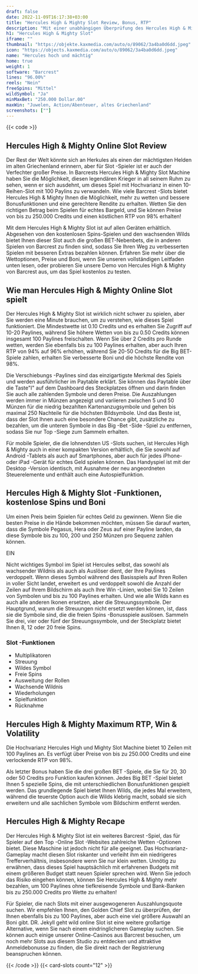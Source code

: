 ```yaml
---
draft: false
date: 2022-11-09T16:17:38+03:00
title: "Hercules High & Mighty Slot Review, Bonus, RTP"
description: "Mit einer unabhängigen Überprüfung des Hercules High & Mighty Slot aus Barcrest können Sie kostenlos oder echtes Geld spielen und hier einen Bonus erhalten!"
h1: "Hercules High & Mighty Slot"
iframe: ""
thumbnail: "https://objekte.kaxmedia.com/auto/o/89062/3a4ba0d6dd.jpeg"
icon: "https://objects.kaxmedia.com/auto/o/89062/3a4ba0d6dd.jpeg"
name: "Hercules hoch und mächtig"
home: true
weight: 1
software: "Barcrest"
lines: "96.00%"
reels: "Nein"
freeSpins: "Mittel"
wildSymbol: "Ja"
minMaxBet: "250.000 Dollar.00"
maxWin: "Juwelen, Action/Abenteuer, altes Griechenland"
screenshots: [""]
---
```


{{< code >}}<h2> Hercules High & Mighty Online Slot Review</h2><p>Der Rest der Welt könnte sich an Herkules als einen der mächtigsten Helden im alten Griechenland erinnern, aber für Slot -Spieler ist er auch der Verfechter großer Preise. In Barcrests Hercules High & Mighty Slot Machine haben Sie die Möglichkeit, diesen legendären Krieger in all seinem Ruhm zu sehen, wenn er sich ausdehnt, um dieses Spiel mit Hochvarianz in einen 10-Reihen-Slot mit 100 Paylins zu verwandeln. Wie viele Barcrest -Slots bietet Hercules High & Mighty Ihnen die Möglichkeit, mehr zu wetten und bessere Bonusfunktionen und eine gerechtere Rendite zu erhalten. Wetten Sie den richtigen Betrag beim Spielen für echtes Bargeld, und Sie können Preise von bis zu 250.000 Credits und einen köstlichen RTP von 98% erhalten!</p><p>Mit dem Hercules High & Mighty Slot ist auf allen Geräten erhältlich. Abgesehen von den kostenlosen Spins-Spielen und den wachsenden Wilds bietet Ihnen dieser Slot auch die großen BET-Nebenbets, die in anderen Spielen von Barcrest zu finden sind, sodass Sie Ihren Weg zu verbesserten Spielen mit besseren Extras bezahlen können. Erfahren Sie mehr über die Wettoptionen, Preise und Boni, wenn Sie unseren vollständigen Leitfaden unten lesen, oder probieren Sie unsere Demo von Hercules High & Mighty von Barcrest aus, um das Spiel kostenlos zu testen.</p><h2>Wie man Hercules High & Mighty Online Slot spielt</h2><p>Der Hercules High & Mighty Slot ist wirklich nicht schwer zu spielen, aber Sie werden eine Minute brauchen, um zu verstehen, wie dieses Spiel funktioniert. Die Mindestwette ist 0.10 Credits und es erhalten Sie Zugriff auf 10-20 Paylines, während Sie höhere Wetten von bis zu 0.50 Credits können insgesamt 100 Paylines freischalten. Wenn Sie über 2 Credits pro Runde wetten, werden Sie ebenfalls bis zu 100 Paylines erhalten, aber auch Ihren RTP von 94% auf 96% erhöhen, während Sie 20-50 Credits für die Big BET-Spiele zahlen, erhalten Sie verbesserte Boni und die höchste Rendite von 98%.</p><p>Die Verschiebungs -Paylines sind das einzigartigste Merkmal des Spiels und werden ausführlicher im Paytable erklärt. Sie können das Paytable über die Taste"I" auf dem Dashboard des Steckplatzes öffnen und darin finden Sie auch alle zahlenden Symbole und deren Preise. Die Auszahlungen werden immer in Münzen angezeigt und variieren zwischen 5 und 50 Münzen für die niedrig bezahlten Kartenanzugsymbole und gehen bis maximal 250 Nachteile für die höchsten Bildsymbole. Und das Beste ist, dass der Slot Ihnen auch eine besondere Chance gibt, zusätzliche zu bezahlen, um die unteren Symbole in das Big -Bet -Side -Spiel zu entfernen, sodass Sie nur Top -Siege zum Sammeln erhalten.</p><p>Für mobile Spieler, die die lohnendsten US -Slots suchen, ist Hercules High & Mighty auch in einer kompakten Version erhältlich, die Sie sowohl auf Android -Tablets als auch auf Smartphones, aber auch für jedes iPhone- oder iPad -Gerät für echtes Geld spielen können. Das Handyspiel ist mit der Desktop -Version identisch, mit Ausnahme der neu angeordneten Steuerelemente und enthält auch eine Autospielfunktion.</p><h2>Hercules High & Mighty Slot -Funktionen, kostenlose Spins und Boni</h2><p>Um einen Preis beim Spielen für echtes Geld zu gewinnen. Wenn Sie die besten Preise in die Hände bekommen möchten, müssen Sie darauf warten, dass die Symbole Pegasus, Hera oder Zeus auf einer Payline landen, da diese Symbole bis zu 100, 200 und 250 Münzen pro Sequenz zahlen können.</p>EIN<p>Nicht wichtiges Symbol im Spiel ist Hercules selbst, das sowohl als wachsender Wildnis als auch als Auslöser dient, der Ihre Paylines verdoppelt. Wenn dieses Symbol während des Basisspiels auf Ihren Rollen in voller Sicht landet, erweitert es und verdoppelt sowohl die Anzahl der Zeilen auf Ihrem Bildschirm als auch Ihre Win -Linien, wobei Sie 10 Zeilen von Symbolen und bis zu 100 Paylines erhalten. Und wie alle Wilds kann es auch alle anderen Ikonen ersetzen, aber die Streuungssymbole. Der Hauptgrund, warum die Streuungen nicht ersetzt werden können, ist, dass sie die Symbole sind, die die freien Spins -Bonusspiele auslösen. Sammeln Sie drei, vier oder fünf der Streuungssymbole, und der Steckplatz bietet Ihnen 8, 12 oder 20 freie Spins.</p><h3>
Slot -Funktionen</h3><ul>
<li></span>
Multiplikatoren</li>
<li></span>
Streuung</li>
<li></span>
Wildes Symbol</li>
<li></span>
Freie Spins</li>
<li></span>
Ausweitung der Rollen</li>
<li></span>
Wachsende Wildnis</li>
<li></span>
Wiederholungen</li>
<li></span>
Spielfunktion</li>
<li></span>
Rücknahme</li></ul><h2> Hercules High & Mighty Maximum RTP, Win & Volatility</h2><p>Die Hochvarianz Hercules High und Mighty Slot Machine bietet 10 Zeilen mit 100 Paylines an. Es verfügt über Preise von bis zu 250.000 Credits und eine verlockende RTP von 98%.</p><p>Als letzter Bonus haben Sie die drei großen BET -Spiele, die Sie für 20, 30 oder 50 Credits pro Funktion kaufen können. Jedes Big BET -Spiel bietet Ihnen 5 spezielle Spins, die mit unterschiedlichen Bonusfunktionen gespielt werden. Das grundlegende Spiel bietet Ihnen Wilds, die jedes Mal erweitern, während die teuerste Option auch die Wilds klebrig macht, sobald sie sich erweitern und alle sachlichen Symbole vom Bildschirm entfernt werden.</p><h2>Hercules High & Mighty Recape</h2><p>Der Hercules High & Mighty Slot ist ein weiteres Barcrest -Spiel, das für Spieler auf den Top -Online Slot -Websites zahlreiche Wetten -Optionen bietet. Diese Maschine ist jedoch nicht für alle geeignet. Das Hochvarianz-Gameplay macht diesen Slot riskanter und verleiht ihm ein niedrigeres Trefferverhältnis, insbesondere wenn Sie nur klein wetten. Unnötig zu erwähnen, dass dieses Spiel hauptsächlich mit erfahrenen Budgets mit einem größeren Budget statt neuen Spieler sprechen wird. Wenn Sie jedoch das Risiko eingehen können, können Sie Hercules High & Mighty mehr bezahlen, um 100 Paylines ohne tiefkreisende Symbole und Bank-Banken bis zu 250.000 Credits pro Wette zu erhalten!</p><p>Für Spieler, die nach Slots mit einer ausgewogeneren Auszahlungsquote suchen. Wir empfehlen Ihnen, den Golden Chief Slot zu überprüfen, der Ihnen ebenfalls bis zu 100 Paylines, aber auch eine viel größere Auswahl an Boni gibt. DR. Jekyll geht wild online Slot ist eine weitere großartige Alternative, wenn Sie nach einem eindringlicheren Gameplay suchen. Sie können auch einige unserer Online-Casinos aus Barcrest besuchen, um noch mehr Slots aus diesem Studio zu entdecken und attraktive Anmeldebonusse zu finden, die Sie direkt nach der Registrierung beanspruchen können.</p>{{< /code >}}
 {{< card-slots count="12" >}}